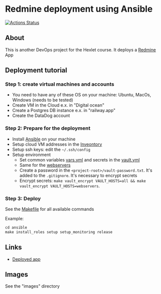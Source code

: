 # Redmine deployment using Ansible

[![Actions Status](https://github.com/pochka15/devops-for-programmers-project-76/workflows/hexlet-check/badge.svg)](https://github.com/pochka15/devops-for-programmers-project-76/actions)

## About

This is another DevOps project for the Hexlet course. It deploys a [Redmine](https://hub.docker.com/_/redmine) App

## Deployment tutorial

### Step 1: create virtual machines and accounts

- You need to have any of these OS on your machine: Ubuntu, MacOs, Windows (needs to be tested)
- Create VM in the Cloud e.x. in "Digital ocean"
- Create a Postgres DB instance e.x. in "railway.app"
- Create the DataDog account

### Step 2: Prepare for the deployment

- Install [Ansible](https://docs.ansible.com/ansible/latest/installation_guide/intro_installation.html) on your machine
- Setup cloud VM addresses in the [Inveontory](./inventory.yml)
- Setup ssh keys: edit the `~/.ssh/config`
- Setup environment
  - Set common variables [vars.yml](./group_vars/all/vars.yml) and secrets in the [vault.yml](./group_vars/all/vault.yml)
  - Same for the [webservers](./group_vars/webservers)
  - Create a password in the `<project-root>/vault-password.txt`. It's added to the `.gitignore`. It's necessary to encrypt secrets
  - Encrypt secrets: `make vault_encrypt VAULT_HOSTS=all && make vault_encrypt VAULT_HOSTS=webservers`.

### Step 3: Deploy
  
See the [Makefile](./Makefile) for all available commands

Example:

```txt
cd ansible
make install_roles setup setup_monitoring release
```

## Links

- [Deployed app](https://pochka15.click/)

## Images

See the "images" directory